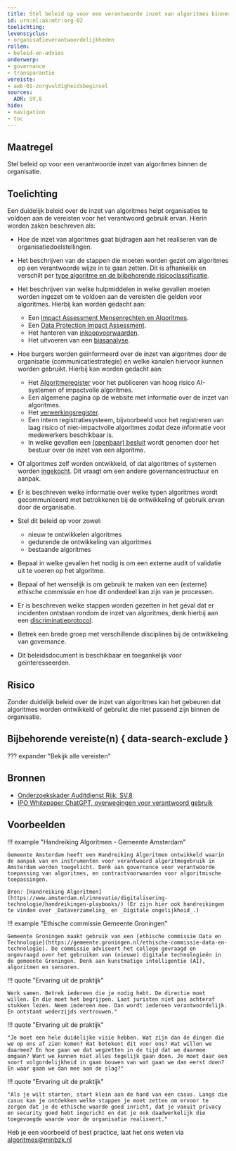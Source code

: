 ```yaml
---
title: Stel beleid op voor een verantwoorde inzet van algoritmes binnen de organisatie
id: urn:nl:ak:mtr:org-02
toelichting:
levenscyclus:
- organisatieverantwoordelijkheden
rollen:
- beleid-en-advies
onderwerp:
- governance
- transparantie
vereiste:
- awb-01-zorgvuldigheidsbeginsel
sources:
  ADR: SV.8
hide:
- navigation
- toc
---
```

<!-- tags -->

## Maatregel

Stel beleid op voor een verantwoorde inzet van algoritmes binnen de organisatie.

## Toelichting
Een duidelijk beleid over de inzet van algoritmes helpt organisaties te voldoen aan de vereisten voor het verantwoord gebruik ervan. Hierin worden zaken beschreven als:

- Hoe de inzet van algoritmes gaat bijdragen aan het realiseren van de organisatiedoelstellingen.
- Het beschrijven van de stappen die moeten worden gezet om algoritmes op een verantwoorde wijze in te gaan zetten. Dit is afhankelijk en verschilt per [type algoritme en de bijbehorende risicoclassificatie](2-owp-05-soort-algoritme.md).
- Het beschrijven van welke hulpmiddelen in welke gevallen moeten worden ingezet om te voldoen aan de vereisten die gelden voor algoritmes. Hierbij kan worden gedacht aan:

    - Een [Impact Assessment Mensenrechten en Algoritmes](../hulpmiddelen/IAMA.md).
    - Een [Data Protection Impact Assessment](../hulpmiddelen/DPIA.md).
    - Het hanteren van [inkoopvoorwaarden](../hulpmiddelen/inkoopvoorwaarden.md).
    - Het uitvoeren van een [biasanalyse](5-ver-03-biasanalyse.md).

- Hoe burgers worden geïnformeerd over de inzet van algoritmes door de organisatie (communicatiestrategie) en welke kanalen hiervoor kunnen worden gebruikt. Hierbij kan worden gedacht aan:

    - Het [Algoritmeregister](../hulpmiddelen/algoritmeregister.md) voor het publiceren van hoog risico AI-systemen of impactvolle algoritmes.
    - Een algemene pagina op de website met informatie over de inzet van algoritmes.
    - Het [verwerkingsregister](6-imp-07-vermelding-in-verwerkingsregister.md).
    - Een intern registratiesysteem, bijvoorbeeld voor het registreren van laag risico of niet-impactvolle algoritmes zodat deze informatie voor medewerkers beschikbaar is.
    - In welke gevallen een [(openbaar) besluit](6-imp-08-politiek-bestuurlijk-besluit.md) wordt genomen door het bestuur over de inzet van een algoritme.

- Of algoritmes zelf worden ontwikkeld, of dat algoritmes of systemen worden [ingekocht](../../onderwerpen/publieke-inkoop.md). Dit vraagt om een andere governancestructuur en aanpak.

- Er is beschreven welke informatie over welke typen algoritmes wordt gecommuniceerd met betrokkenen bij de ontwikkeling of gebruik ervan door de organisatie.
- Stel dit beleid op voor zowel:

    - nieuw te ontwikkelen algoritmes
    - gedurende de ontwikkeling van algoritmes
    - bestaande algoritmes

- Bepaal in welke gevallen het nodig is om een externe audit of validatie uit te voeren op het algoritme.
- Bepaal of het wenselijk is om gebruik te maken van een (externe) ethische commissie en hoe dit onderdeel kan zijn van je processen.
- Er is beschreven welke stappen worden gezetten in het geval dat er incidenten ontstaan rondom de inzet van algoritmes, denk hierbij aan een [discriminatieprotocol](0-org-15-discriminatieprotocol.md).
- Betrek een brede groep met verschillende disciplines bij de ontwikkeling van governance.
- Dit beleidsdocument is beschikbaar en toegankelijk voor geïnteresseerden.

## Risico
Zonder duidelijk beleid over de inzet van algoritmes kan het gebeuren dat algoritmes worden ontwikkeld of gebruikt die niet passend zijn binnen de organisatie.

## Bijbehorende vereiste(n) { data-search-exclude }
<!-- Hier volgt een lijst met vereisten op basis van de in de metadata ingevulde vereiste -->

<!-- Let op! onderstaande regel met 'list_vereisten_on_maatregelen_page' niet weghalen! Deze maakt automatisch een lijst van bijbehorende verseisten op basis van de metadata  -->
??? expander "Bekijk alle vereisten"
    <!-- list_vereisten_on_maatregelen_page -->

## Bronnen
- [Onderzoekskader Auditdienst Rijk, SV.8](https://www.rijksoverheid.nl/documenten/rapporten/2023/07/11/onderzoekskader-algoritmes-adr-2023)
- [IPO Whitepaper ChatGPT, overwegingen voor verantwoord gebruik](https://www.ipo.nl/media/5u4gjtr5/ipo-whitepaper-verkenning-chatgpt.pdf)

## Voorbeelden

!!! example "Handreiking Algoritmen - Gemeente Amsterdam"

	Gemeente Amsterdam heeft een Handreiking Algoritmen ontwikkeld waarin de aanpak van en instrumenten voor verantwoord algoritme­­gebruik in Amsterdam worden toegelicht. Denk aan governance voor verantwoorde toepassing van algoritmes, en contractvoorwaarden voor algoritmische toepassingen.

	Bron: [Handreiking Algoritmen](https://www.amsterdam.nl/innovatie/digitalisering-technologie/handreikingen-playbooks/) (Er zijn hier ook handreikingen te vinden over _Dataverzameling_ en _Digitale ongelijkheid_.)

!!! example "Ethische commissie Gemeente Groningen"

    Gemeente Groningen maakt gebruik van een [ethische commissie Data en Technologie](https://gemeente.groningen.nl/ethische-commissie-data-en-technologie). De commissie adviseert het college gevraagd en ongevraagd over het gebruiken van (nieuwe) digitale technologieën in de gemeente Groningen. Denk aan kunstmatige intelligentie (AI), algoritmen en sensoren.

!!! quote "Ervaring uit de praktijk"

    Werk samen. Betrek iedereen die je nodig hebt. De directie moet willen. En die moet het begrijpen. Laat juristen niet pas achteraf stukken lezen. Neem iedereen mee. Dan wordt iedereen verantwoordelijk. En ontstaat wederzijds vertrouwen."

!!! quote "Ervaring uit de praktijk"

    "Je moet een hele duidelijke visie hebben. Wat zijn dan de dingen die we op ons af zien komen? Wat betekent dit voor ons? Wat willen we daarmee? En hoe gaan we dat wegzetten in de tijd dat we daarmee omgaan? Want we kunnen niet alles tegelijk gaan doen. Je moet daar een soort volgordelijkheid in gaan bouwen van wat gaan we dan eerst doen? En waar gaan we dan mee aan de slag?"

!!! quote "Ervaring uit de praktijk"

    "Als je wilt starten, start klein aan de hand van een casus. Langs die casus kan je ontdekken welke stappen je moet zetten om ervoor te zorgen dat je de ethische waarde goed inricht, dat je vanuit privacy en security goed hebt ingericht en dat je ook daadwerkelijk die toegevoegde waarde voor de organisatie realiseert."

Heb je een voorbeeld of best practice, laat het ons weten via [algoritmes@minbzk.nl](mailto:algoritmes@minbzk.nl)
